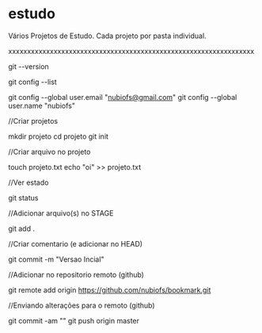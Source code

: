 # estudo
Vários Projetos de Estudo. Cada projeto por pasta individual.

xxxxxxxxxxxxxxxxxxxxxxxxxxxxxxxxxxxxxxxxxxxxxxxxxxxxxxxxxxxxxxxxx

git --version

git config --list

git config --global user.email "nubiofs@gmail.com"
git config --global user.name "nubiofs"

//Criar projetos

mkdir projeto
cd projeto
git init

//Criar arquivo no projeto

touch projeto.txt
echo "oi" >> projeto.txt

//Ver estado

git status

//Adicionar arquivo(s) no STAGE

git add .

//Criar comentario (e adicionar no HEAD)

git commit -m "Versao Incial"

//Adicionar no repositorio remoto (github)

git remote add origin https://github.com/nubiofs/bookmark.git

//Enviando alterações para o remoto (github)

git commit -am ""
git push origin master






